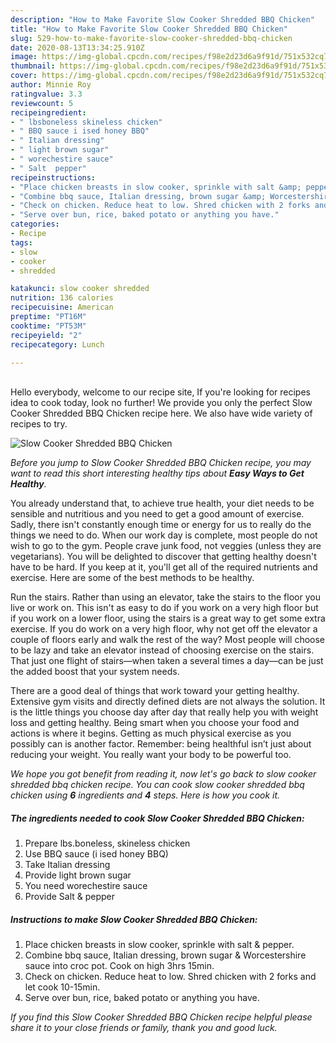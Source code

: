 ```yaml
---
description: "How to Make Favorite Slow Cooker Shredded BBQ Chicken"
title: "How to Make Favorite Slow Cooker Shredded BBQ Chicken"
slug: 529-how-to-make-favorite-slow-cooker-shredded-bbq-chicken
date: 2020-08-13T13:34:25.910Z
image: https://img-global.cpcdn.com/recipes/f98e2d23d6a9f91d/751x532cq70/slow-cooker-shredded-bbq-chicken-recipe-main-photo.jpg
thumbnail: https://img-global.cpcdn.com/recipes/f98e2d23d6a9f91d/751x532cq70/slow-cooker-shredded-bbq-chicken-recipe-main-photo.jpg
cover: https://img-global.cpcdn.com/recipes/f98e2d23d6a9f91d/751x532cq70/slow-cooker-shredded-bbq-chicken-recipe-main-photo.jpg
author: Minnie Roy
ratingvalue: 3.3
reviewcount: 5
recipeingredient:
- " lbsboneless skineless chicken"
- " BBQ sauce i ised honey BBQ"
- " Italian dressing"
- " light brown sugar"
- " worechestire sauce"
- " Salt  pepper"
recipeinstructions:
- "Place chicken breasts in slow cooker, sprinkle with salt &amp; pepper."
- "Combine bbq sauce, Italian dressing, brown sugar &amp; Worcestershire sauce into croc pot. Cook on high 3hrs 15min."
- "Check on chicken. Reduce heat to low. Shred chicken with 2 forks and let cook 10-15min."
- "Serve over bun, rice, baked potato or anything you have."
categories:
- Recipe
tags:
- slow
- cooker
- shredded

katakunci: slow cooker shredded 
nutrition: 136 calories
recipecuisine: American
preptime: "PT16M"
cooktime: "PT53M"
recipeyield: "2"
recipecategory: Lunch

---
```

<br>
Hello everybody, welcome to our recipe site, If you're looking for recipes idea to cook today, look no further! We provide you only the perfect Slow Cooker Shredded BBQ Chicken recipe here. We also have wide variety of recipes to try.
<br>


![Slow Cooker Shredded BBQ Chicken](https://img-global.cpcdn.com/recipes/f98e2d23d6a9f91d/751x532cq70/slow-cooker-shredded-bbq-chicken-recipe-main-photo.jpg)

<i>Before you jump to Slow Cooker Shredded BBQ Chicken recipe, you may want to read this short interesting healthy tips about <strong>Easy Ways to Get Healthy</strong>.</i>

You already understand that, to achieve true health, your diet needs to be sensible and nutritious and you need to get a good amount of exercise. Sadly, there isn't constantly enough time or energy for us to really do the things we need to do. When our work day is complete, most people do not wish to go to the gym. People crave junk food, not veggies (unless they are vegetarians). You will be delighted to discover that getting healthy doesn't have to be hard. If you keep at it, you'll get all of the required nutrients and exercise. Here are some of the best methods to be healthy.

Run the stairs. Rather than using an elevator, take the stairs to the floor you live or work on. This isn't as easy to do if you work on a very high floor but if you work on a lower floor, using the stairs is a great way to get some extra exercise. If you do work on a very high floor, why not get off the elevator a couple of floors early and walk the rest of the way? Most people will choose to be lazy and take an elevator instead of choosing exercise on the stairs. That just one flight of stairs—when taken a several times a day—can be just the added boost that your system needs. 

There are a good deal of things that work toward your getting healthy. Extensive gym visits and directly defined diets are not always the solution. It is the little things you choose day after day that really help you with weight loss and getting healthy. Being smart when you choose your food and actions is where it begins. Getting as much physical exercise as you possibly can is another factor. Remember: being healthful isn’t just about reducing your weight. You really want your body to be powerful too. 


<i>We hope you got benefit from reading it, now let's go back to slow cooker shredded bbq chicken recipe. You can cook slow cooker shredded bbq chicken using <strong>6</strong> ingredients and <strong>4</strong> steps. Here is how you cook it.
</i>

##### The ingredients needed to cook Slow Cooker Shredded BBQ Chicken:

1. Prepare  lbs.boneless, skineless chicken
1. Use  BBQ sauce (i ised honey BBQ)
1. Take  Italian dressing
1. Provide  light brown sugar
1. You need  worechestire sauce
1. Provide  Salt &amp; pepper


##### Instructions to make Slow Cooker Shredded BBQ Chicken:

1. Place chicken breasts in slow cooker, sprinkle with salt &amp; pepper.
1. Combine bbq sauce, Italian dressing, brown sugar &amp; Worcestershire sauce into croc pot. Cook on high 3hrs 15min.
1. Check on chicken. Reduce heat to low. Shred chicken with 2 forks and let cook 10-15min.
1. Serve over bun, rice, baked potato or anything you have.


<i>If you find this Slow Cooker Shredded BBQ Chicken recipe helpful please share it to your close friends or family, thank you and good luck.</i>
